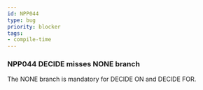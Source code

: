```yaml
---
id: NPP044
type: bug
priority: blocker
tags:
- compile-time 
---
```


### NPP044 DECIDE misses NONE branch
The NONE branch is mandatory for DECIDE ON and DECIDE FOR.
